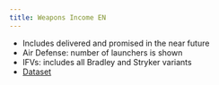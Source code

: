 ```yaml
---
title: Weapons Income EN
---
```

- Includes delivered and promised in the near future
- Air Defense: number of launchers is shown
- IFVs: includes all Bradley and Stryker variants
- [Dataset](https://docs.google.com/spreadsheets/d/1Q9aLVoSZ9vTKH0VLnMpFRiY6h0kV6Rcb16R4lP0rUFs)